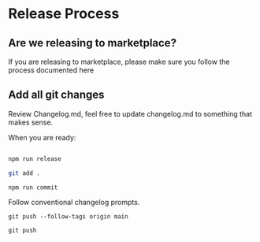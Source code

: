 # Release Process

## Are we releasing to marketplace?

If you are releasing to marketplace, please make sure you follow the process documented here

## Add all git changes

Review Changelog.md, feel free to update changelog.md to something that makes sense.

When you are ready:

```sh

npm run release

git add .

npm run commit

```

Follow conventional changelog prompts.

`git push --follow-tags origin main`

`git push`
